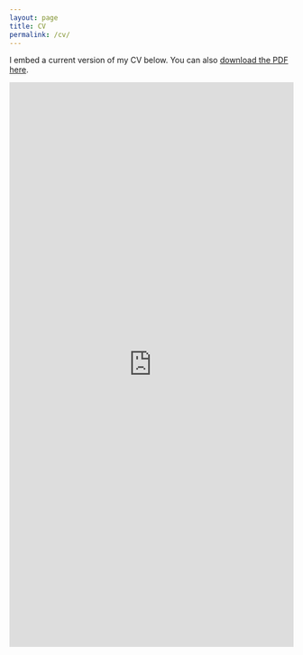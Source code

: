 ```yaml
---
layout: page
title: CV
permalink: /cv/
---
```


I embed a current version of my CV below. You can also [download the PDF here](/docs/svm-cv.pdf).

<iframe src="http://svmiller.com/docs/svm-cv.pdf" class="gde-frame" style="height: 1000px; width: 100%; border: none;" scrolling="yes"></iframe>

<!-- {% include embedpdf.html code="f5p4nwg73ruxbho/svm-cv.pdf" width=100 height=800 %} -->

